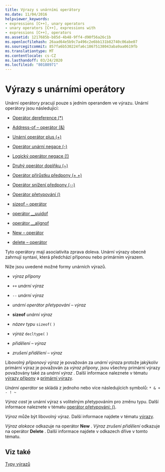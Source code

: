 ```yaml
---
title: Výrazy s unárními operátory
ms.date: 11/04/2016
helpviewer_keywords:
- expressions [C++], unary operators
- unary operators [C++], expressions with
- expressions [C++], operators
ms.assetid: 1217685b-b85d-4b48-9ff4-d90f56a26c1b
ms.openlocfilehash: 26aad64e5b9c7a496c2e6bb131b82740c06abe07
ms.sourcegitcommit: 857fa6b530224fa6c18675138043aba9aa0619fb
ms.translationtype: MT
ms.contentlocale: cs-CZ
ms.lasthandoff: 03/24/2020
ms.locfileid: "80188971"
---
```

# <a name="expressions-with-unary-operators"></a>Výrazy s unárními operátory

Unární operátory pracují pouze s jedním operandem ve výrazu. Unární operátory jsou následující:

- [Operátor dereference (*)](../cpp/indirection-operator-star.md)

- [Address-of – operátor (&)](../cpp/address-of-operator-amp.md)

- [Unární operátor plus (+)](../cpp/unary-plus-and-negation-operators-plus-and.md)

- [Operátor unární negace (-)](../cpp/unary-plus-and-negation-operators-plus-and.md)

- [Logický operátor negace (!)](../cpp/logical-negation-operator-exclpt.md)

- [Druhý operátor doplňku (~)](../cpp/one-s-complement-operator-tilde.md)

- [Operátor přírůstku předpony (+ +)](../cpp/prefix-increment-and-decrement-operators-increment-and-decrement.md)

- [Operátor snížení předpony (--)](../cpp/prefix-increment-and-decrement-operators-increment-and-decrement.md)

- [Operátor přetypování ()](../cpp/cast-operator-parens.md)

- [sizeof – operátor](../cpp/sizeof-operator.md)

- [operátor __uuidof](../cpp/uuidof-operator.md)

- [operátor __alignof](../cpp/alignof-operator.md)

- [New – operátor](../cpp/new-operator-cpp.md)

- [delete – operátor](../cpp/delete-operator-cpp.md)

Tyto operátory mají asociativita zprava doleva. Unární výrazy obecně zahrnují syntaxi, která předchází příponou nebo primárním výrazem.

Níže jsou uvedené možné formy unárních výrazů.

- *výraz přípony*

- `++` *unární výraz*

- `--` *unární výraz*

- *unární operátor* *přetypování – výraz*

- **sizeof** *unární výraz*

- *název typu* `sizeof(` `)`

- *výraz* `decltype(` `)`

- *přidělení – výraz*

- *zrušení přidělení – výraz*

Libovolný *příponový výraz* je považován za *unární výraz*a protože jakýkoliv primární výraz je považován za *výraz přípony*, jsou všechny primární výrazy považovány také za *unární výraz* . Další informace naleznete v tématu [výrazy přípony](../cpp/postfix-expressions.md) a [primární výrazy](../cpp/primary-expressions.md).

*Unární operátor* se skládá z jednoho nebo více následujících symbolů: `* & + - ! ~`

*Výraz cast* je unární výraz s volitelným přetypováním pro změnu typu. Další informace naleznete v tématu [operátor přetypování: ()](../cpp/cast-operator-parens.md).

*Výraz* může být libovolný výraz. Další informace najdete v tématu [výrazy](../cpp/expressions-cpp.md).

*Výraz alokace* odkazuje na operátor **New** . *Výraz zrušení přidělení* odkazuje na operátor **Delete** . Další informace najdete v odkazech dříve v tomto tématu.

## <a name="see-also"></a>Viz také

[Typy výrazů](../cpp/types-of-expressions.md)
